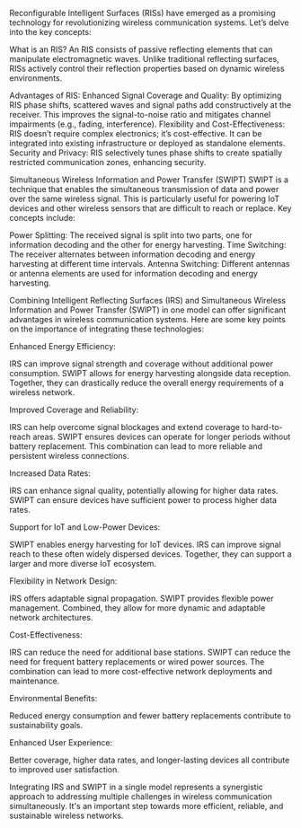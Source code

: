 Reconfigurable Intelligent Surfaces (RISs) have emerged as a promising technology for revolutionizing wireless communication systems. Let’s delve into the key concepts:

What is an RIS?
An RIS consists of passive reflecting elements that can manipulate electromagnetic waves.
Unlike traditional reflecting surfaces, RISs actively control their reflection properties based on dynamic wireless environments.


Advantages of RIS:
Enhanced Signal Coverage and Quality:
By optimizing RIS phase shifts, scattered waves and signal paths add constructively at the receiver.
This improves the signal-to-noise ratio and mitigates channel impairments (e.g., fading, interference).
Flexibility and Cost-Effectiveness:
RIS doesn’t require complex electronics; it’s cost-effective.
It can be integrated into existing infrastructure or deployed as standalone elements.
Security and Privacy:
RIS selectively tunes phase shifts to create spatially restricted communication zones, enhancing security.


Simultaneous Wireless Information and Power Transfer (SWIPT)
SWIPT is a technique that enables the simultaneous transmission of data and power over the same wireless signal. This is particularly useful for powering IoT devices and other wireless sensors that are difficult to reach or replace. Key concepts include:

Power Splitting: The received signal is split into two parts, one for information decoding and the other for energy harvesting.
Time Switching: The receiver alternates between information decoding and energy harvesting at different time intervals.
Antenna Switching: Different antennas or antenna elements are used for information decoding and energy harvesting.

Combining Intelligent Reflecting Surfaces (IRS) and Simultaneous Wireless Information and Power Transfer (SWIPT) in one model can offer significant advantages in wireless communication systems. Here are some key points on the importance of integrating these technologies:

Enhanced Energy Efficiency:

IRS can improve signal strength and coverage without additional power consumption.
SWIPT allows for energy harvesting alongside data reception.
Together, they can drastically reduce the overall energy requirements of a wireless network.


Improved Coverage and Reliability:

IRS can help overcome signal blockages and extend coverage to hard-to-reach areas.
SWIPT ensures devices can operate for longer periods without battery replacement.
This combination can lead to more reliable and persistent wireless connections.


Increased Data Rates:

IRS can enhance signal quality, potentially allowing for higher data rates.
SWIPT can ensure devices have sufficient power to process higher data rates.


Support for IoT and Low-Power Devices:

SWIPT enables energy harvesting for IoT devices.
IRS can improve signal reach to these often widely dispersed devices.
Together, they can support a larger and more diverse IoT ecosystem.


Flexibility in Network Design:

IRS offers adaptable signal propagation.
SWIPT provides flexible power management.
Combined, they allow for more dynamic and adaptable network architectures.

Cost-Effectiveness:

IRS can reduce the need for additional base stations.
SWIPT can reduce the need for frequent battery replacements or wired power sources.
The combination can lead to more cost-effective network deployments and maintenance.

Environmental Benefits:

Reduced energy consumption and fewer battery replacements contribute to sustainability goals.

Enhanced User Experience:

Better coverage, higher data rates, and longer-lasting devices all contribute to improved user satisfaction.

Integrating IRS and SWIPT in a single model represents a synergistic approach to addressing multiple challenges in wireless communication simultaneously. It's an important step towards more efficient, reliable, and sustainable wireless networks.
